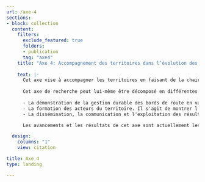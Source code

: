 ```yaml
---
url: /axe-4
sections:
- block: collection
  content:
    filters:
      exclude_featured: true
      folders:
      - publication
      tag: "axe4"
    title: "Axe 4: Accompagnement des territoires dans l’évolution des pratiques"
         
    text: |-      
      Cet axe vise à accompagner les territoires en faisant de la chaire un espace d’échange, de restitution et de mise à disposition de connaissances par la démonstration des outils/méthodes développés dans les axes précédents, par la formation et la mise en valeur des bonnes pratiques sur les territoires d’expérimentation.
      
      Cet axe de recherche peut lui-même être décomposé en différentes activités:
      
      - La démonstration de la gestion durable des bords de route en validant le bon fonctionnement des outils développés et en servant de vitrine des bonnes pratiques pour les territoires et le grand public.
      - La formation des acteurs du territoire. Il s'agit de montrer l'intérêt des approches systémiques dans les processus de décisions.
      - La dissémination, la communication et l'exploitation des résultats de démonstration dans le but d'encourager un changement vers des pratiques durables.

      Les avancements et les résultats de cet axe sont actuellement les suivants:

  design:
    columns: "1"
    view: citation

title: Axe 4
type: landing

---
```


